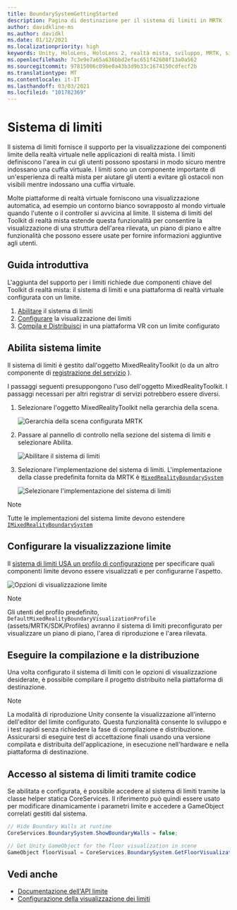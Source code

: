 ```yaml
---
title: BoundarySystemGettingStarted
description: Pagina di destinazione per il sistema di limiti in MRTK
author: davidkline-ms
ms.author: davidkl
ms.date: 01/12/2021
ms.localizationpriority: high
keywords: Unity, HoloLens, HoloLens 2, realtà mista, sviluppo, MRTK, sistema di limiti,
ms.openlocfilehash: 7c3e9e7a65a636bbd2efac651f42608f13a0a562
ms.sourcegitcommit: 97815006c09be0a43b3d9b33c1674150cdfecf2b
ms.translationtype: MT
ms.contentlocale: it-IT
ms.lasthandoff: 03/03/2021
ms.locfileid: "101782369"
---
```

# <a name="boundary-system"></a>Sistema di limiti

Il sistema di limiti fornisce il supporto per la visualizzazione dei componenti limite della realtà virtuale nelle applicazioni di realtà mista. I limiti definiscono l'area in cui gli utenti possono spostarsi in modo sicuro mentre indossano una cuffia virtuale. I limiti sono un componente importante di un'esperienza di realtà mista per aiutare gli utenti a evitare gli ostacoli non visibili mentre indossano una cuffia virtuale.

Molte piattaforme di realtà virtuale forniscono una visualizzazione automatica, ad esempio un contorno bianco sovrapposto al mondo virtuale quando l'utente o il controller si avvicina al limite. Il sistema di limiti del Toolkit di realtà mista estende questa funzionalità per consentire la visualizzazione di una struttura dell'area rilevata, un piano di piano e altre funzionalità che possono essere usate per fornire informazioni aggiuntive agli utenti.

## <a name="getting-started"></a>Guida introduttiva

L'aggiunta del supporto per i limiti richiede due componenti chiave del Toolkit di realtà mista: il sistema di limiti e una piattaforma di realtà virtuale configurata con un limite.

1. [Abilitare](#enable-boundary-system) il sistema di limiti
2. [Configurare](#configure-boundary-visualization) la visualizzazione dei limiti
3. [Compila e Distribuisci](#build-and-deploy) in una piattaforma VR con un limite configurato

## <a name="enable-boundary-system"></a>Abilita sistema limite

Il sistema di limiti è gestito dall'oggetto MixedRealityToolkit (o da un altro componente di [registrazione del servizio](xref:Microsoft.MixedReality.Toolkit.IMixedRealityServiceRegistrar) ).

I passaggi seguenti presuppongono l'uso dell'oggetto MixedRealityToolkit. I passaggi necessari per altri registrar di servizi potrebbero essere diversi.

1. Selezionare l'oggetto MixedRealityToolkit nella gerarchia della scena.

    ![Gerarchia della scena configurata MRTK](../Images/MRTK_ConfiguredHierarchy.png)

1. Passare al pannello di controllo nella sezione del sistema di limiti e selezionare Abilita.

    ![Abilitare il sistema di limiti](../Images/Boundary/MRTKConfig_Boundary.png)

1. Selezionare l'implementazione del sistema di limiti. L'implementazione della classe predefinita fornita da MRTK è [`MixedRealityBoundarySystem`](xref:Microsoft.MixedReality.Toolkit.Boundary.MixedRealityBoundarySystem)

    ![Selezionare l'implementazione del sistema di limiti](../Images/Boundary/BoundarySelectSystemType.png)

> [!NOTE]
> Tutte le implementazioni del sistema limite devono estendere [`IMixedRealityBoundarySystem`](xref:Microsoft.MixedReality.Toolkit.Boundary.IMixedRealityBoundarySystem)

## <a name="configure-boundary-visualization"></a>Configurare la visualizzazione limite

Il [sistema di limiti USA un profilo di configurazione](ConfiguringBoundaryVisualization.md) per specificare quali componenti limite devono essere visualizzati e per configurarne l'aspetto.

![Opzioni di visualizzazione limite](../Images/Boundary/BoundaryVisualizationProfile.png)

> [!NOTE]
> Gli utenti del profilo predefinito, `DefaultMixedRealityBoundaryVisualizationProfile` (assets/MRTK/SDK/Profiles) avranno il sistema di limiti preconfigurato per visualizzare un piano di piano, l'area di riproduzione e l'area rilevata.

## <a name="build-and-deploy"></a>Eseguire la compilazione e la distribuzione

Una volta configurato il sistema di limiti con le opzioni di visualizzazione desiderate, è possibile compilare il progetto distribuito nella piattaforma di destinazione.

> [!NOTE]
> La modalità di riproduzione Unity consente la visualizzazione all'interno dell'editor del limite configurato. Questa funzionalità consente lo sviluppo e i test rapidi senza richiedere la fase di compilazione e distribuzione. Assicurarsi di eseguire test di accettazione finali usando una versione compilata e distribuita dell'applicazione, in esecuzione nell'hardware e nella piattaforma di destinazione.

## <a name="accessing-boundary-system-via-code"></a>Accesso al sistema di limiti tramite codice

Se abilitata e configurata, è possibile accedere al sistema di limiti tramite la classe helper statica CoreServices. Il riferimento può quindi essere usato per modificare dinamicamente i parametri limite e accedere a GameObject correlati gestiti dal sistema.

```c#
// Hide Boundary Walls at runtime
CoreServices.BoundarySystem.ShowBoundaryWalls = false;

// Get Unity GameObject for the floor visualization in scene
GameObject floorVisual = CoreServices.BoundarySystem.GetFloorVisualization();
```

## <a name="see-also"></a>Vedi anche

- [Documentazione dell'API limite](xref:Microsoft.MixedReality.Toolkit.Boundary)
- [Configurazione della visualizzazione dei limiti](ConfiguringBoundaryVisualization.md)
